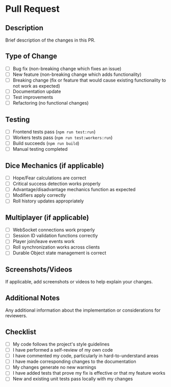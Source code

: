 # Pull Request

## Description
Brief description of the changes in this PR.

## Type of Change
- [ ] Bug fix (non-breaking change which fixes an issue)
- [ ] New feature (non-breaking change which adds functionality)
- [ ] Breaking change (fix or feature that would cause existing functionality to not work as expected)
- [ ] Documentation update
- [ ] Test improvements
- [ ] Refactoring (no functional changes)

## Testing
- [ ] Frontend tests pass (`npm run test:run`)
- [ ] Workers tests pass (`npm run test:workers:run`)
- [ ] Build succeeds (`npm run build`)
- [ ] Manual testing completed

## Dice Mechanics (if applicable)
- [ ] Hope/Fear calculations are correct
- [ ] Critical success detection works properly
- [ ] Advantage/disadvantage mechanics function as expected
- [ ] Modifiers apply correctly
- [ ] Roll history updates appropriately

## Multiplayer (if applicable)
- [ ] WebSocket connections work properly
- [ ] Session ID validation functions correctly
- [ ] Player join/leave events work
- [ ] Roll synchronization works across clients
- [ ] Durable Object state management is correct

## Screenshots/Videos
If applicable, add screenshots or videos to help explain your changes.

## Additional Notes
Any additional information about the implementation or considerations for reviewers.

## Checklist
- [ ] My code follows the project's style guidelines
- [ ] I have performed a self-review of my own code
- [ ] I have commented my code, particularly in hard-to-understand areas
- [ ] I have made corresponding changes to the documentation
- [ ] My changes generate no new warnings
- [ ] I have added tests that prove my fix is effective or that my feature works
- [ ] New and existing unit tests pass locally with my changes